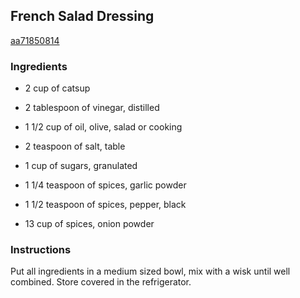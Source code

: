 ## French Salad Dressing

[aa71850814](http://www.food.com/recipe/french-salad-dressing-372386)

### Ingredients

 - 2 cup of catsup

 - 2 tablespoon of vinegar, distilled

 - 1 1/2 cup of oil, olive, salad or cooking

 - 2 teaspoon of salt, table

 - 1 cup of sugars, granulated

 - 1 1/4 teaspoon of spices, garlic powder

 - 1 1/2 teaspoon of spices, pepper, black

 - 13 cup of spices, onion powder

### Instructions

Put all ingredients in a medium sized bowl, mix with a wisk until well combined. Store covered in the refrigerator.
